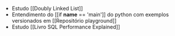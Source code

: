 
- Estudo [[Doubly Linked List]]
- Entendimento do [[if __name__ ==  'main']] do python com exemplos versionados em [[Repositório playground]]
- Estudo [[Livro SQL Performance Explained]]